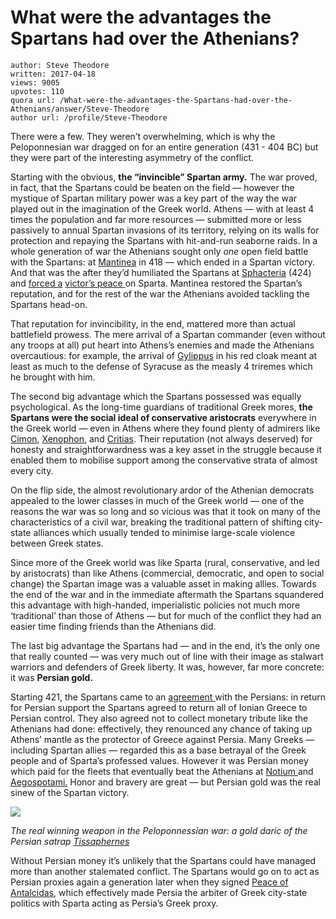 # What were the advantages the Spartans had over the Athenians?

	author: Steve Theodore
	written: 2017-04-18
	views: 9005
	upvotes: 110
	quora url: /What-were-the-advantages-the-Spartans-had-over-the-Athenians/answer/Steve-Theodore
	author url: /profile/Steve-Theodore


There were a few. They weren’t overwhelming, which is why the Peloponnesian war dragged on for an entire generation (431 - 404 BC) but they were part of the interesting asymmetry of the conflict.

Starting with the obvious, __the “invincible” Spartan army.__ The war proved, in fact, that the Spartans could be beaten on the field — however the mystique of Spartan military power was a key part of the way the war played out in the imagination of the Greek world. Athens — with at least 4 times the population and far more resources — submitted more or less passively to annual Spartan invasions of its territory, relying on its walls for protection and repaying the Spartans with hit-and-run seaborne raids. In a whole generation of war the Athenians sought only _one_ open field battle with the Spartans: at [Mantinea](https://en.wikipedia.org/wiki/Battle_of_Mantinea_(418_BC)) in 418 — which ended in a Spartan victory. And that was the after they’d humiliated the Spartans at [Sphacteria](https://en.wikipedia.org/wiki/Battle_of_Sphacteria) (424) and [forced a](http://www.ancient.eu/article/952/) [victor’s peace ](http://www.ancient.eu/article/952/)on Sparta. Mantinea restored the Spartan’s reputation, and for the rest of the war the Athenians avoided tackling the Spartans head-on.

That reputation for invincibility, in the end, mattered more than actual battlefield prowess. The mere arrival of a Spartan commander (even without any troops at all) put heart into Athens’s enemies and made the Athenians overcautious: for example, the arrival of [Gylippus](http://www.perseus.tufts.edu/hopper/text?doc=Perseus%3Atext%3A1999.04.0104%3Aalphabetic+letter%3DG%3Aentry+group%3D12%3Aentry%3Dgylippus-bio-1) in his red cloak meant at least as much to the defense of Syracuse as the measly 4 triremes which he brought with him.

The second big advantage which the Spartans possessed was equally psychological. As the long-time guardians of traditional Greek mores, __the Spartans were the social ideal of conservative aristocrats__  everywhere in the Greek world — even in Athens where they found plenty of admirers like [Cimon](http://www.ancient.eu/cimon/), [Xenophon](http://www.ancient.eu/xenophon/), and [Critias](http://www.ancient.eu/Critias/). Their reputation (not always deserved) for honesty and straightforwardness was a key asset in the struggle because it enabled them to mobilise support among the conservative strata of almost every city.

On the flip side, the almost revolutionary ardor of the Athenian democrats appealed to the lower classes in much of the Greek world — one of the reasons the war was so long and so vicious was that it took on many of the characteristics of a civil war, breaking the traditional pattern of shifting city-state alliances which usually tended to minimise large-scale violence between Greek states.

Since more of the Greek world was like Sparta (rural, conservative, and led by aristocrats) than like Athens (commercial, democratic, and open to social change) the Spartan image was a valuable asset in making allies. Towards the end of the war and in the immediate aftermath the Spartans squandered this advantage with high-handed, imperialistic policies not much more ‘traditional’ than those of Athens — but for much of the conflict they had an easier time finding friends than the Athenians did.

The last big advantage the Spartans had — and in the end, it’s the only one that really counted — was very much out of line with their image as stalwart warriors and defenders of Greek liberty. It was, however, far more concrete: it was __Persian gold.__ 

Starting 421, the Spartans came to an [agreement ](http://www.livius.org/sources/content/thucydides/the-treaties-between-persia-and-sparta/?)with the Persians: in return for Persian support the Spartans agreed to return all of Ionian Greece to Persian control. They also agreed not to collect monetary tribute like the Athenians had done: effectively, they renounced any chance of taking up Athens’ mantle as the protector of Greece against Persia. Many Greeks — including Spartan allies — regarded this as a base betrayal of the Greek people and of Sparta’s professed values. However it was Persian money which paid for the fleets that eventually beat the Athenians at [Notium ](https://en.wikipedia.org/wiki/Battle_of_Notium)and [Aegospotami.](https://en.wikipedia.org/wiki/Battle_of_Aegospotami) Honor and bravery are great — but Persian gold was the real sinew of the Spartan victory.

![](https://qph.fs.quoracdn.net/main-qimg-064f601ab1ad20fd967eb44d30610161-c)

_The real winning weapon in the Peloponnessian war: a gold daric of the Persian satrap_ _[Tissaphernes](http://www.livius.org/articles/person/tissaphernes/)_ 

Without Persian money it’s unlikely that the Spartans could have managed more than another stalemated conflict. The Spartans would go on to act as Persian proxies again a generation later when they signed [Peace of Antalcidas](https://en.wikipedia.org/wiki/Peace_of_Antalcidas), which effectively made Persia the arbiter of Greek city-state politics with Sparta acting as Persia’s Greek proxy.

